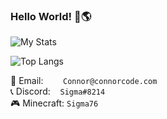 ### Hello World! 👋🌎

<!--
**Basicprogrammer10/Basicprogrammer10** is a ✨ _special_ ✨ repository because its `README.md` (this file) appears on your GitHub profile.

Here are some ideas to get you started:

- 🔭 I’m currently working on ...
- 🌱 I’m currently learning ...
- 👯 I’m looking to collaborate on ...
- 🤔 I’m looking for help with ...
- 💬 Ask me about ...
- 📫 How to reach me: ...
- 😄 Pronouns: ...
- ⚡ Fun fact: ...
-->

![My Stats](https://github-readme-stats.vercel.app/api?username=Basicprogrammer10&hide=prs,contribs&count_private=true&show_icons=true&theme=dark)

![Top Langs](https://github-readme-stats.vercel.app/api/top-langs/?username=Basicprogrammer10&layout=compact&theme=dark)

📧 Email:&nbsp;&nbsp;&nbsp;&nbsp;&nbsp;&nbsp;&nbsp;&nbsp;`Connor@connorcode.com`<br>
📞 Discord: &nbsp;&nbsp;&nbsp;`Sigma#8214`<br>
🎮 Minecraft: `Sigma76`

